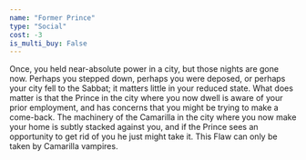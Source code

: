 ```yaml
---
name: "Former Prince"
type: "Social"
cost: -3
is_multi_buy: False
---
```


Once, you held near-absolute power in a city, but those nights are gone now. Perhaps you stepped down, perhaps you were deposed, or perhaps your city fell to the Sabbat; it matters little in your reduced state. What does matter is that the Prince in the city where you now dwell is aware of your prior employment, and has concerns that you might be trying to make a come-back. The machinery of the Camarilla in the city where you now make your home is subtly stacked against you, and if the Prince sees an opportunity to get rid of you he just might take it. This Flaw can only be taken by Camarilla vampires.